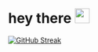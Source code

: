 <h1>
  hey there
  <img src="https://media.giphy.com/media/hvRJCLFzcasrR4ia7z/giphy.gif" width="30px"/>
</h1>

[![GitHub Streak](https://streak-stats.demolab.com?user=chirbard&theme=tokyonight)](https://git.io/streak-stats)
